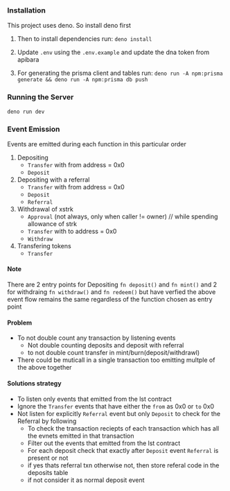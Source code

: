 ### Installation
This project uses deno. So install deno first
1. Then to install dependencies run: 
`deno install`

2. Update `.env` using the `.env.example` and update the dna token from apibara

3. For generating the prisma client and tables run:
`deno run -A npm:prisma generate && deno run -A npm:prisma db push`


### Running the Server
`deno run dev`

### Event Emission
Events are emitted during each function in this particular order
1.  Depositing
	- `Transfer` with from address = 0x0
	- `Deposit`
2. Depositing with a referral
	- `Transfer` with from address = 0x0
	- `Deposit`
	- `Referral`
3. Withdrawal of xstrk
	- `Approval` (not always, only when caller != owner) // while spending allowance of strk
	- `Transfer` with to address = 0x0 
	- `Withdraw`
4. Transfering tokens
	- `Transfer`
#### Note
There are 2 entry points for Depositing `fn deposit()` and `fn mint()` and 
2 for withdraing `fn withdraw()` and `fn redeem()` but have verfied the above event flow
remains the same regardless of the function chosen as entry point

#### Problem
- To not double count any transaction by listening events
	- Not double counting deposits and deposit with referral
	- to not double count transfer in mint/burn(deposit/withdrawl)
- There could be muticall in a single transaction too emitting multple of the above together

#### Solutions strategy
- To listen only events that emitted from the lst contract
- Ignore the `Transfer` events that have either the `from` as 0x0 or `to` 0x0
- Not listen for explicitly `Referral` event but only `Deposit` to check for the Referral by following
	- To check the transaction reciepts of each transaction which has all the evnets emitted in that transaction
	- Filter out the events that emitted from the lst contract
	- For each deposit check that exactly after `Deposit` event `Referral` is present or not
	- if yes thats referral txn otherwise not, then store referal code in the deposits table
	- if not consider it as normal deposit event
